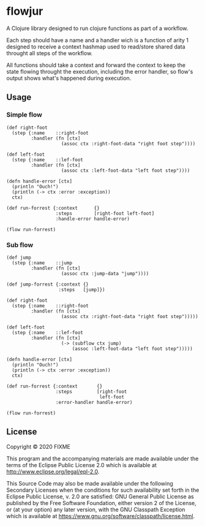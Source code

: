 # flowjur

A Clojure library designed to run clojure functions as part of a workflow. 

Each step should have a name and a handler wich is a function of arity 1 designed
to receive a context hashmap used to read/store shared data throught all steps of 
the workflow.

All functions should take a context and forward the context to keep the state flowing
throught the execution, including the error handler, so flow's output shows what's
happened during execution.  

## Usage

### Simple flow

```
(def right-foot 
  (step {:name    ::right-foot
         :handler (fn [ctx]
                    (assoc ctx :right-foot-data "right foot step"))))

(def left-foot 
  (step {:name    ::lef-foot
         :handler (fn [ctx]
                    (assoc ctx :left-foot-data "left foot step"))))

(defn handle-error [ctx]
  (println "Ouch!")
  (println (-> ctx :error :exception))
  ctx)

(def run-forrest {:context      {}
                  :steps        [right-foot left-foot]
                  :handle-error handle-error)

(flow run-forrest)
```

### Sub flow

```
(def jump
  (step {:name    ::jump
         :handler (fn [ctx]
                    (assoc ctx :jump-data "jump"))))

(def jump-forrest {:context {}
                   :steps   [jump]})

(def right-foot 
  (step {:name    ::right-foot
         :handler (fn [ctx]
                    (assoc ctx :right-foot-data "right foot step")))))

(def left-foot 
  (step {:name    ::lef-foot
         :handler (fn [ctx]
                    (-> (subflow ctx jump) 
                        (assoc :left-foot-data "left foot step")))))

(defn handle-error [ctx]
  (println "Ouch!")
  (println (-> ctx :error :exception))
  ctx)

(def run-forrest {:context       {}
                  :steps         [right-foot 
                                  left-foot
                  :error-handler handle-error)

(flow run-forrest)
```

## License

Copyright © 2020 FIXME

This program and the accompanying materials are made available under the
terms of the Eclipse Public License 2.0 which is available at
http://www.eclipse.org/legal/epl-2.0.

This Source Code may also be made available under the following Secondary
Licenses when the conditions for such availability set forth in the Eclipse
Public License, v. 2.0 are satisfied: GNU General Public License as published by
the Free Software Foundation, either version 2 of the License, or (at your
option) any later version, with the GNU Classpath Exception which is available
at https://www.gnu.org/software/classpath/license.html.

